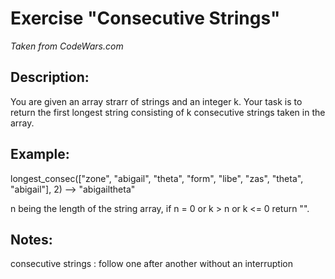 # Exercise "Consecutive Strings"
*Taken from CodeWars.com*


## Description:
You are given an array strarr of strings and an integer k. Your task is to return the first longest string consisting of k consecutive strings taken in the array.


## Example:

longest_consec(["zone", "abigail", "theta", "form", "libe", "zas", "theta", "abigail"], 2) --> "abigailtheta"

n being the length of the string array, if n = 0 or k > n or k <= 0 return "".

## Notes:

consecutive strings : follow one after another without an interruption

